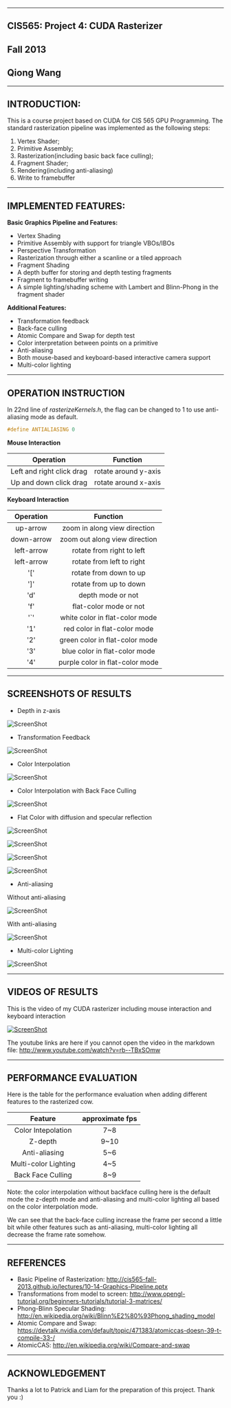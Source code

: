 -------------------------------------------------------------------------------
CIS565: Project 4: CUDA Rasterizer
-------------------------------------------------------------------------------
Fall 2013
-------------------------------------------------------------------------------
Qiong Wang
-------------------------------------------------------------------------------

-------------------------------------------------------------------------------
INTRODUCTION:
-------------------------------------------------------------------------------
This is a course project based on CUDA for CIS 565 GPU Programming. The standard rasterization pipeline was implemented as the following steps:

1. Vertex Shader;
2. Primitive Assembly;
3. Rasterization(including basic back face culling);
4. Fragment Shader;
5. Rendering(including anti-aliasing)
6. Write to framebuffer

-------------------------------------------------------------------------------
IMPLEMENTED FEATURES:
-------------------------------------------------------------------------------
**Basic Graphics Pipeline and Features:**

* Vertex Shading
* Primitive Assembly with support for triangle VBOs/IBOs
* Perspective Transformation
* Rasterization through either a scanline or a tiled approach
* Fragment Shading
* A depth buffer for storing and depth testing fragments
* Fragment to framebuffer writing
* A simple lighting/shading scheme with Lambert and Blinn-Phong in the fragment shader

**Additional Features:**

* Transformation feedback
* Back-face culling
* Atomic Compare and Swap for depth test
* Color interpretation between points on a primitive
* Anti-aliasing
* Both mouse-based and keyboard-based interactive camera support
* Multi-color lighting

-------------------------------------------------------------------------------
OPERATION INSTRUCTION
-------------------------------------------------------------------------------
In 22nd line of *rasterizeKernels.h*, the flag can be changed to 1 to use anti-aliasing mode as default.
``` cpp
#define ANTIALIASING 0
```

**Mouse Interaction**

|          Operation        |        Function      |
|:-------------------------:|:--------------------:|
| Left and right click drag | rotate around y-axis |
| Up and down click drag    | rotate around x-axis |

**Keyboard Interaction**

|          Operation        |            Function           |
|:-------------------------:|:-----------------------------:|
|          up-arrow         | zoom in along view direction  |
|          down-arrow       |zoom out along view direction  |
|          left-arrow       |  rotate from right to left    |
|          left-arrow       |  rotate from left to right    |
|             '['           |  rotate from down to up       |
|             ']'           |  rotate from up to down       |
|             'd'           |       depth mode or not       |
|             'f'           |   flat-color mode or not      |
|             '`'           |white color in flat-color mode |
|             '1'           | red color in flat-color mode  |
|             '2'           |green color in flat-color mode |
|             '3'           | blue color in flat-color mode |
|             '4'           |purple color in flat-color mode|

-------------------------------------------------------------------------------
SCREENSHOTS OF RESULTS
-------------------------------------------------------------------------------
* Depth in z-axis

![ScreenShot](https://raw.github.com/GabriellaQiong/Project4-Rasterizer/master/10302226.PNG)

* Transformation Feedback

![ScreenShot](https://raw.github.com/GabriellaQiong/Project4-Rasterizer/master/10302254.PNG)

* Color Interpolation

![ScreenShot](https://raw.github.com/GabriellaQiong/Project4-Rasterizer/master/10301538.PNG)

* Color Interpolation with Back Face Culling

![ScreenShot](https://raw.github.com/GabriellaQiong/Project4-Rasterizer/master/10311946.PNG)

* Flat Color with diffusion and specular reflection

![ScreenShot](https://raw.github.com/GabriellaQiong/Project4-Rasterizer/master/10311942.PNG)

![ScreenShot](https://raw.github.com/GabriellaQiong/Project4-Rasterizer/master/10311943.PNG)

![ScreenShot](https://raw.github.com/GabriellaQiong/Project4-Rasterizer/master/10311944.PNG)

![ScreenShot](https://raw.github.com/GabriellaQiong/Project4-Rasterizer/master/10311945.PNG)

* Anti-aliasing

Without anti-aliasing

![ScreenShot](https://raw.github.com/GabriellaQiong/Project4-Rasterizer/master/10311939.PNG)

With anti-aliasing

![ScreenShot](https://raw.github.com/GabriellaQiong/Project4-Rasterizer/master/10311940.PNG)

* Multi-color Lighting

![ScreenShot](https://raw.github.com/GabriellaQiong/Project4-Rasterizer/master/10311941.PNG)


-------------------------------------------------------------------------------
VIDEOS OF RESULTS
-------------------------------------------------------------------------------

This is the video of my CUDA rasterizer including mouse interaction and keyboard interaction

[![ScreenShot](https://raw.github.com/GabriellaQiong/Project4-Rasterizer/master/videoscreenshot.JPG)](http://www.youtube.com/watch?v=rb--TBxSOmw)

The youtube links are here if you cannot open the video in the markdown file: http://www.youtube.com/watch?v=rb--TBxSOmw

-------------------------------------------------------------------------------
PERFORMANCE EVALUATION
-------------------------------------------------------------------------------
Here is the table for the performance evaluation when adding different features to the rasterized cow.

|   Feature          |  approximate fps  |
|:------------------:|:-----------------:|
| Color Intepolation |       7~8         |
|    Z-depth         |       9~10        |
|   Anti-aliasing    |       5~6         |
|Multi-color Lighting|       4~5         |
| Back Face Culling  |       8~9         |

Note: the color interpolation without backface culling here is the default mode the z-depth mode and anti-aliasing and multi-color lighting all based on the color interpolation mode.

We can see that the back-face culling increase the frame per second a little bit while other features such as anti-aliasing, multi-color lighting all decrease the frame rate somehow.

-------------------------------------------------------------------------------
REFERENCES
-------------------------------------------------------------------------------
* Basic Pipeline of Rasterization:      http://cis565-fall-2013.github.io/lectures/10-14-Graphics-Pipeline.pptx
* Transformations from model to screen: http://www.opengl-tutorial.org/beginners-tutorials/tutorial-3-matrices/
* Phong-Blinn Specular Shading:         http://en.wikipedia.org/wiki/Blinn%E2%80%93Phong_shading_model
* Atomic Compare and Swap:              https://devtalk.nvidia.com/default/topic/471383/atomiccas-doesn-39-t-compile-33-/
* AtomicCAS:                            http://en.wikipedia.org/wiki/Compare-and-swap

-------------------------------------------------------------------------------
ACKNOWLEDGEMENT
-------------------------------------------------------------------------------
Thanks a lot to Patrick and Liam for the preparation of this project. Thank you :)
